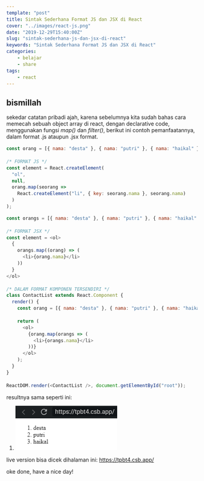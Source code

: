 ```yaml
---
template: "post"
title: Sintak Sederhana Format JS dan JSX di React
cover: "../images/react-js.png"
date: "2019-12-29T15:40:00Z"
slug: "sintak-sederhana-js-dan-jsx-di-react"
keywords: "Sintak Sederhana Format JS dan JSX di React"
categories: 
    - belajar
    - share
tags:
    - react
---
```


## bismillah

sekedar catatan pribadi ajah, karena sebelumnya kita sudah bahas cara memecah sebuah object array di react, dengan declarative code, menggunakan fungsi *map()* dan *filter()*, berikut ini contoh pemanfaatannya, dalam format .js ataupun .jsx format.

```javascript
const orang = [{ nama: "desta" }, { nama: "putri" }, { nama: "haikal" }];

/* FORMAT JS */
const element = React.createElement(
  "ol",
  null,
  orang.map(seorang =>
    React.createElement("li", { key: seorang.nama }, seorang.nama)
  )
);
```


```javascript
const orangs = [{ nama: "desta" }, { nama: "putri" }, { nama: "haikal" }];

/* FORMAT JSX */
const element = <ol>
  {
    orangs.map((orang) => (
      <li>{orang.nama}</li>
    ))
  }
</ol>

/* DALAM FORMAT KOMPONEN TERSENDIRI */
class ContactList extends React.Component {
  render() {
    const orang = [{ nama: "desta" }, { nama: "putri" }, { nama: "haikal" }];

    return (
      <ol>
        {orang.map(orangs => (
          <li>{orangs.nama}</li>
        ))}
      </ol>
    );
  }
}

ReactDOM.render(<ContactList />, document.getElementById("root"));

```

resultnya sama seperti ini:

1. ![result-react-map](../images/result-map-react.png)

live version bisa dicek dihalaman ini: https://tpbt4.csb.app/

oke done, have a nice day!
